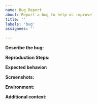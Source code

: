```yaml
---
name: Bug Report
about: Report a bug to help us improve
title: ''
labels: 'bug'
assignees: ''

---
```


**Describe the bug:**
<!-- Briefly describe the bug you encountered. -->

**Reproduction Steps:**
<!-- List the steps to reproduce the issue. -->

**Expected behavior:**
<!-- Describe what you expected to happen. -->

**Screenshots:**
<!-- If applicable, add screenshots here. -->

**Environment:**
<!-- List your operating system, browser, etc. if relevant -->

**Additional context:**
<!-- Add any other context about the problem here. -->
